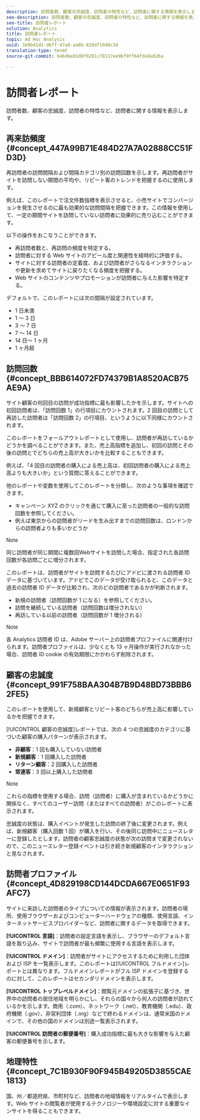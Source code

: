 ```yaml
---
description: 訪問者数、顧客の忠誠度、訪問者の特性など、訪問者に関する情報を表示します。
seo-description: 訪問者数、顧客の忠誠度、訪問者の特性など、訪問者に関する情報を表示します。
seo-title: 訪問者レポート
solution: Analytics
title: 訪問者レポート
topic: Ad Hoc Analysis
uuid: 3e9b41d1-d6ff-47a8-aa6b-829df1040c34
translation-type: tm+mt
source-git-commit: 646d6e01d0f0201c78117ee9bf9ff64fda9a026a

---
```



# 訪問者レポート

訪問者数、顧客の忠誠度、訪問者の特性など、訪問者に関する情報を表示します。

## 再来訪頻度 {#concept_447A99B71E484D27A7A02888CC51FD3D}

再訪問者の訪問間隔および間隔カテゴリ別の訪問回数を示します。再訪問者がサイトを訪問しない期間の平均や、リピート客のトレンドを把握するのに使用します。

<!-- 

c_reports_return_freq.xml

 -->

例えば、このレポートで注文件数指標を表示させると、小売サイトでコンバージョンを発生させるのに最も効果的な訪問間隔を把握できます。この情報を使用して、一定の期間サイトを訪問していない訪問者に効果的に売り込むことができます。

以下の操作をおこなうことができます。

* 再訪問者数と、再訪問の頻度を特定する。
* 訪問者に対する Web サイトのアピール度と関連性を経時的に評価する。
* サイトに対する訪問者の定着度、および訪問者がさらなるインタラクションや更新を求めてサイトに戻りたくなる頻度を把握する。
* Web サイトのコンテンツやプロモーションが訪問者に与えた影響を特定する。

デフォルトで、このレポートには次の間隔が設定されています。

* 1 日未満
* 1 ～ 3 日
* 3 ～ 7 日
* 7 ～ 14 日
* 14 日～ 1 ヶ月
* 1 ヶ月超

## 訪問回数 {#concept_BBB614072FD74379B1A8520ACB75AE9A}

サイト顧客の何回目の訪問が成功指標に最も影響したかを示します。サイトへの初回訪問者は、「訪問回数 1」の行項目にカウントされます。2 回目の訪問として再訪した訪問者は「訪問回数 2」の行項目、というように以下同様にカウントされます。

<!-- 

c_reports_visit_number.xml

 -->

このレポートをフォールアウトレポートとして使用し、訪問者が再訪しているかどうかを調べることができます。また、売上高指標を追加し、初回の訪問とその後の訪問とでどちらの売上高が大きいかを比較することもできます。

例えば、「4 回目の訪問者の購入による売上高は、初回訪問者の購入による売上高よりも大きいか」という質問に答えることができます。

他のレポートや変数を使用してこのレポートを分類し、次のような事項を確認できます。

* キャンペーン XYZ のクリックを通じて購入に至った訪問者の一般的な訪問回数を参照してください。
* 例えば東京からの訪問者がリードを生み出すまでの訪問回数は、ロンドンからの訪問者よりも多いかどうか

>[!NOTE]
>
>同じ訪問者が同じ期間に複数回Webサイトを訪問した場合、指定された各訪問回数が各訪問ごとに増分されます。

このレポートは、訪問者がサイトを訪問するたびにアドビに渡される訪問者 ID データに基づいています。アドビでこのデータが受け取られると、このデータと過去の訪問者 ID データが比較され、次のどの訪問者であるかが判断されます。

* 新規の訪問者（訪問回数が 1 になる）を参照してください。
* 訪問を継続している訪問者（訪問回数は増分されない）
* 再訪している以前の訪問者（訪問回数が 1 増分される）

>[!NOTE]
>
>各 Analytics 訪問者 ID は、Adobe サーバー上の訪問者プロファイルに関連付けられます。訪問者プロファイルは、少なくとも 13 ヶ月操作が実行されなかった場合、訪問者 ID cookie の有効期限にかかわらず削除されます。

## 顧客の忠誠度 {#concept_991F758BAA304B7B9D48BD73BBB62FE5}

このレポートを使用して、新規顧客とリピート客のどちらが売上高に影響しているかを把握できます。

<!-- 

c_reports_customerloyalty.xml

 -->

[!UICONTROL 顧客の忠誠度]レポートでは、次の 4 つの忠誠度のカテゴリに基づいた顧客の購入パターンが表示されます。

* **非顧客**：1 回も購入していない訪問者
* **新規顧客**：1 回購入した訪問者
* **リターン顧客**：2 回購入した訪問者
* **常連客**：3 回以上購入した訪問者

>[!NOTE]
>
>これらの指標を使用する場合、訪問（訪問者）に購入が含まれているかどうかに関係なく、すべてのユーザー訪問（またはすべての訪問者）がこのレポートに表示されます。

忠誠度の状態は、購入イベントが発生した訪問の終了後に変更されます。例えば、新規顧客（購入回数 1 回）が購入を行い、その後同じ訪問中にニュースレターに登録したとします。訪問者の顧客忠誠度の状態が次の訪問まで変更されないので、このニュースレター登録イベントは引き続き新規顧客のインタラクションと見なされます。

## 訪問者プロファイル {#concept_4D829198CD144DCDA667E0651F93AFC7}

サイトに来訪した訪問者のタイプについての情報が表示されます。訪問者の場所、使用ブラウザーおよびコンピューターハードウェアの種類、使用言語、インターネットサービスプロバイダーなど、訪問者に関するデータを取得できます。

<!-- 

c_reports_visitor_profile.xml

 -->

**[!UICONTROL 言語]**：訪問者の設定言語を表示し、ブラウザーのデフォルト言語を取り込み、サイトで訪問者が最も頻繁に使用する言語を表示します。

**[!UICONTROL ドメイン]**：訪問者がサイトにアクセスするために利用した団体および ISP を一覧表示します。このレポートは[!UICONTROL フルドメイン]レポートとは異なります。フルドメインレポートがフル ISP ドメインを登録するのに対して、このレポートはセカンダリドメインを表示します。

**[!UICONTROL トップレベルドメイン]**：閲覧元ドメインの拡張子に基づき、世界中の訪問者の居住地域を明らかにし、それらの国々から何人の訪問者が訪れているかを示します。商用（.com）、ネットワーク（.net）、教育機関（.edu）、政府機関（.gov）、非営利団体（.org）などで終わるドメインは、通常米国のドメインで、その他の国のドメインは別途一覧表示されます。

**[!UICONTROL 訪問者の郵便番号]**：購入成功指標に最も大きな影響を与えた顧客の郵便番号を示します。

## 地理特性 {#concept_7C1B930F90F945B49205D3855CAE1813}

<!-- 

c_reports_geosegmentation.xml

 -->

国、州／都道府県、市町村など、訪問者の地域情報をリアルタイムで表示します。Web サイトの閲覧者が使用するテクノロジーや環境設定に対する重要なインサイトを得ることもできます。

